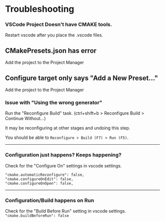 # Troubleshooting

### VSCode Project Doesn't have CMAKE tools.
Restart vscode after you place the .vscode files.

## CMakePresets.json has error
Add the project to the Project Manager

## Configure target only says "Add a New Preset..."
Add the project to the Project Manager

### Issue with "Using the wrong generator"
Run the "Reconfigure Build" task. (ctrl+shift+b > Reconfigure Build > Continue Without...)

It may be reconfiguring at other stages and undoing this step.

You should be able to `Reconfigure > Build (F7) > Run (F5)`.

---------

### Configuration just happens? Keeps happening?
Check for the "Configure On" settings in vscode settings.

```
"cmake.automaticReconfigure": false,
"cmake.configureOnEdit": false,
"cmake.configureOnOpen": false,
```
---------

### Configuration/Build happens on Run
Check for the "Build Before Run" setting in vscode settings.
`"cmake.buildBeforeRun": false`